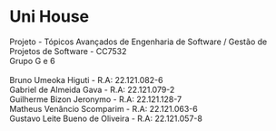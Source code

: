 # Uni House
Projeto - Tópicos Avançados de Engenharia de Software / Gestão de Projetos de Software - CC7532<br/>
Grupo G e 6<br/><br/>
Bruno Umeoka Higuti             - R.A: 22.121.082-6<br/>
Gabriel de Almeida Gava         - R.A: 22.121.079-2<br/>
Guilherme Bizon Jeronymo        - R.A: 22.121.128-7<br/>
Matheus Venâncio Scomparim      - R.A: 22.121.063-6<br/>
Gustavo Leite Bueno de Oliveira - R.A: 22.121.057-8<br/>

